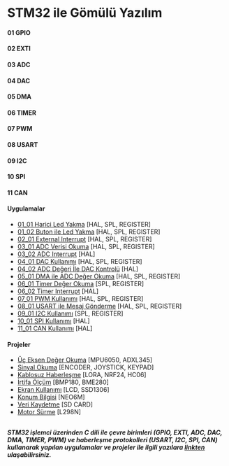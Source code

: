 # STM32 ile Gömülü Yazılım

#### 01 GPIO 
#### 02 EXTI
#### 03 ADC 
#### 04 DAC 
#### 05 DMA
#### 06 TIMER
#### 07 PWM
#### 08 USART  
#### 09 I2C
#### 10 SPI
#### 11 CAN

#### Uygulamalar
  - [01_01 Harici Led Yakma](https://github.com/cengizhantopcu53/stm32_ile_gomulu_yazilim/tree/main/01_01%20Harici%20Led%20Yakma) [HAL, SPL, REGISTER]
  - [01_02 Buton ile Led Yakma](https://github.com/cengizhantopcu53/stm32_ile_gomulu_yazilim/tree/main/01_02%20Buton%20ile%20Led%20Yakma) [HAL, SPL, REGISTER]
  - [02_01 External Interrupt](https://github.com/cengizhantopcu53/stm32_ile_gomulu_yazilim/tree/main/02_01%20External%20Interrupt) [HAL, SPL, REGISTER]
  - [03_01 ADC Verisi Okuma](https://github.com/cengizhantopcu53/stm32_ile_gomulu_yazilim/tree/main/03_01%20ADC%20Verisi%20Okuma) [HAL, SPL, REGISTER]
  - [03_02 ADC Interrupt](https://github.com/cengizhantopcu53/stm32_ile_gomulu_yazilim/tree/main/03_02%20ADC%20Interrupt) [HAL]
  - [04_01 DAC Kullanımı](https://github.com/cengizhantopcu53/stm32_ile_gomulu_yazilim/tree/main/04_01%20DAC%20Kullan%C4%B1m%C4%B1) [HAL, SPL, REGISTER]
  - [04_02 ADC Değeri İle DAC Kontrolü](https://github.com/cengizhantopcu53/stm32_ile_gomulu_yazilim/tree/main/04_02%20ADC%20De%C4%9Feri%20%C4%B0le%20DAC%20Kontrol%C3%BC) [HAL]
  - [05_01 DMA ile ADC Değer Okuma](https://github.com/cengizhantopcu53/stm32_ile_gomulu_yazilim/tree/main/05_01%20DMA%20ile%20ADC%20De%C4%9Fer%20Okuma) [HAL, SPL, REGISTER]
  - [06_01 Timer Değer Okuma](https://github.com/cengizhantopcu53/stm32_ile_gomulu_yazilim/tree/main/06_01%20Timer%20De%C4%9Fer%20Okuma) [SPL, REGISTER]
  - [06_02 Timer Interrupt](https://github.com/cengizhantopcu53/stm32_ile_gomulu_yazilim/tree/main/06_02%20Timer%20Interrupt) [HAL]
  - [07_01 PWM Kullanımı](https://github.com/cengizhantopcu53/stm32_ile_gomulu_yazilim/tree/main/07_01%20PWM%20Kullan%C4%B1m%C4%B1) [HAL, SPL, REGISTER]
  - [08_01 USART ile Mesaj Gönderme](https://github.com/cengizhantopcu53/stm32_ile_gomulu_yazilim/tree/main/08_01%20USART%20ile%20Mesaj%20G%C3%B6nderme) [HAL, SPL, REGISTER]
  - [09_01 I2C Kullanımı](https://github.com/cengizhantopcu53/stm32_ile_gomulu_yazilim/tree/main/09_01%20I2C%20Kullan%C4%B1m%C4%B1) [SPL, REGISTER]
  - [10_01 SPI Kullanımı](https://github.com/cengizhantopcu53/stm32_ile_gomulu_yazilim/tree/main/10_01%20SPI%20Kullan%C4%B1m%C4%B1) [HAL]
  - [11_01 CAN Kullanımı](https://github.com/cengizhantopcu53/stm32_ile_gomulu_yazilim/tree/main/11_01%20CAN%20Kullan%C4%B1m%C4%B1) [HAL]
  
#### Projeler
  - [Üç Eksen Değer Okuma](https://github.com/cengizhantopcu53/stm32_ile_gomulu_yazilim/tree/main/%C3%9C%C3%A7%20Eksen%20De%C4%9Fer%20Okuma) [MPU6050, ADXL345]
  - [Sinyal Okuma](https://github.com/cengizhantopcu53/stm32_ile_gomulu_yazilim/tree/main/Sinyal%20Okuma) [ENCODER, JOYSTICK, KEYPAD]
  - [Kablosuz Haberleşme](https://github.com/cengizhantopcu53/stm32_ile_gomulu_yazilim/tree/main/Kablosuz%20Haberlesme) [LORA, NRF24, HC06]
  - [İrtifa Ölçüm](https://github.com/cengizhantopcu53/stm32_ile_gomulu_yazilim/tree/main/%C4%B0rtifa%20%C3%96l%C3%A7%C3%BCm) [BMP180, BME280]
  - [Ekran Kullanımı](https://github.com/cengizhantopcu53/stm32_ile_gomulu_yazilim/tree/main/Ekran%20Kullan%C4%B1m%C4%B1) [LCD, SSD1306]
  - [Konum Bilgisi](https://github.com/cengizhantopcu53/stm32_ile_gomulu_yazilim/tree/main/Konum%20Bilgisi) [NEO6M]
  - [Veri Kaydetme](https://github.com/cengizhantopcu53/stm32_ile_gomulu_yazilim/tree/main/Veri%20Kaydetme) [SD CARD]
  - [Motor Sürme](https://github.com/cengizhantopcu53/stm32_ile_gomulu_yazilim/tree/main/Motor%20Sürme) [L298N]

##
***STM32 işlemci üzerinden C dili ile çevre birimleri (GPIO, EXTI, ADC, DAC, DMA, TIMER, PWM) ve haberleşme protokolleri (USART, I2C, SPI, CAN) kullanarak yapılan uygulamalar ve projeler ile ilgili yazılara [linkten](https://github.com/cengizhantopcu53/stm32_ile_gomulu_yazilim/blob/main/stm32_ile_gomulu_yazilim.pdf) ulaşabilirsiniz.***
##
